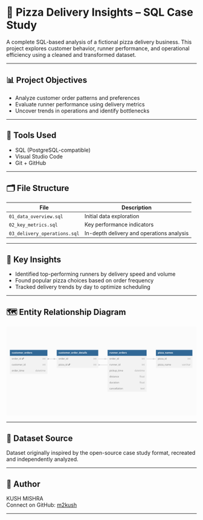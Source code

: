 # 🍕 Pizza Delivery Insights – SQL Case Study

A complete SQL-based analysis of a fictional pizza delivery business. This project explores customer behavior, runner performance, and operational efficiency using a cleaned and transformed dataset.

---

## 📊 Project Objectives
- Analyze customer order patterns and preferences
- Evaluate runner performance using delivery metrics
- Uncover trends in operations and identify bottlenecks

---

## 🧰 Tools Used
- SQL (PostgreSQL-compatible)
- Visual Studio Code
- Git + GitHub

---

## 🗂️ File Structure

| File | Description |
|------|-------------|
| `01_data_overview.sql` | Initial data exploration |
| `02_key_metrics.sql` | Key performance indicators |
| `03_delivery_operations.sql` | In-depth delivery and operations analysis |

---

## 🧠 Key Insights
- Identified top-performing runners by delivery speed and volume
- Found popular pizza choices based on order frequency
- Tracked delivery trends by day to optimize scheduling

---

## 🗺️ Entity Relationship Diagram

![ER Diagram](https://github.com/m2kush/pizza-delivery-insights/blob/main/Screenshot%20from%202025-06-09%2003-14-32.png)

---

## 📁 Dataset Source
Dataset originally inspired by the open-source case study format, recreated and independently analyzed.

---

## 🙋 Author
KUSH MISHRA  
Connect on GitHub: [m2kush](www.github.com/m2kush)

---


